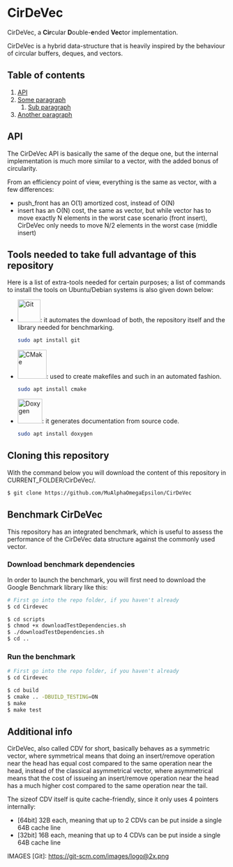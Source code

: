 # CirDeVec

CirDeVec, a **Cir**cular **D**ouble-**e**nded **Vec**tor implementation. 

CirDeVec is a hybrid data-structure that is heavily inspired by the behaviour of circular buffers, deques, and vectors.

## Table of contents
1. [API](#API)
2. [Some paragraph](#paragraph1)
    1. [Sub paragraph](#subparagraph1)
3. [Another paragraph](#paragraph2)


<!-- toc -->

## API

The CirDeVec API is basically the same of the deque one, but the internal implementation is much more similar to a vector, with the added bonus of circularity. 

From an efficiency point of view, everything is the same as vector, with a few differences:
* push_front has an O(1) amortized cost, instead of O(N)
* insert has an O(N) cost, the same as vector, but while vector has to move exactly N elements in the worst case scenario (front insert), CirDeVec only needs to move N/2 elements in the worst case (middle insert)



## Tools needed to take full advantage of this repository

Here is a list of extra-tools needed for certain purposes; a list of commands to install the tools on Ubuntu/Debian systems is also given down below:

* [<img src="https://git-scm.com/images/logo@2x.png" height="52" alt="Git" title="https://git-scm.com/">](https://git-scm.com/): it automates the download of both, the repository itself and the library needed for benchmarking.
  ```bash
  sudo apt install git
  ```
* [<img src="https://cmake.org/wp-content/uploads/2014/06/cmake_logo-main.png" height="66" alt="CMake" title="https://cmake.org/">](https://cmake.org/): used to create makefiles and such in an automated fashion.
  ```bash
  sudo apt install cmake
  ```
* [<img src="http://www.stack.nl/~dimitri/doxygen/images/doxygen.png" height="56" alt="Doxygen" title="http://www.doxygen.org/">](http://www.doxygen.org/): it generates documentation from source code.
  ```bash
  sudo apt install doxygen
  ```




## Cloning this repository

With the command below you will download the content of this repository in CURRENT_FOLDER/CirDeVec/.

```bash
$ git clone https://github.com/MuAlphaOmegaEpsilon/CirDeVec
```




## Benchmark CirDeVec

This repository has an integrated benchmark, which is useful to assess the performance of the CirDeVec data structure against the commonly used vector.

### Download benchmark dependencies

In order to launch the benchmark, you will first need to download the Google Benchmark library like this:

```bash
# First go into the repo folder, if you haven't already
$ cd Cirdevec

$ cd scripts
$ chmod +x downloadTestDependencies.sh
$ ./downloadTestDependencies.sh
$ cd ..
```

### Run the benchmark



```bash
# First go into the repo folder, if you haven't already
$ cd Cirdevec

$ cd build
$ cmake .. -DBUILD_TESTING=ON
$ make
$ make test
```




## Additional info

CirDeVec, also called CDV for short, basically behaves as a symmetric vector, where symmetrical means that doing an insert/remove operation near the head has equal cost compared to the same operation near the head, instead of the classical asymmetrical vector, where asymmetrical means that the cost of issueing an insert/remove operation near the head has a much higher cost compared to the same operation near the tail. 

The sizeof CDV itself is quite cache-friendly, since it only uses 4 pointers internally:
* [64bit] 32B each, meaning that up to 2 CDVs can be put inside a single 64B cache line
* [32bit] 16B each, meaning that up to 4 CDVs can be put inside a single 64B cache line



IMAGES
[Git]: https://git-scm.com/images/logo@2x.png